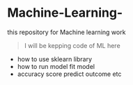 # Machine-Learning-
this repository for Machine learning work 
> I will be kepping code of ML here 


- how to use sklearn library 
- how to run model fit model 
- accuracy score predict outcome etc 
